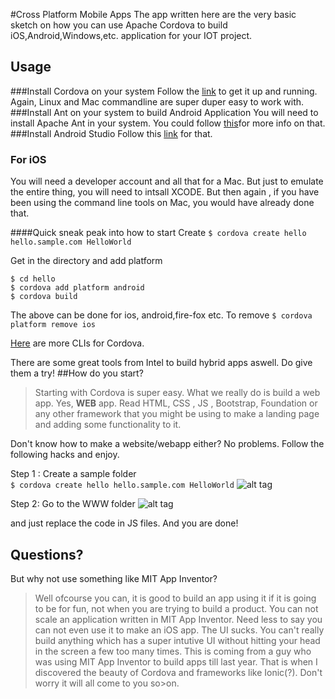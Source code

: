 #Cross Platform Mobile Apps
The app written here are the very basic sketch on how you can use Apache Cordova to build iOS,Android,Windows,etc. application for your IOT project.

## Usage
###Install Cordova on your system
Follow the [link](http://cordova.apache.org/docs/en/5.0.0/guide_cli_index.md.html) to get it up and running.
Again, Linux and Mac commandline are super duper easy to work with.
###Install Ant on your system to build Android Application
You will need to install Apache Ant in your system. You could follow [this](http://ant.apache.org/)for more info on that.
###Install Android Studio
Follow this [link](https://developer.android.com/sdk/index.html) for that.
### For iOS
You will need a developer account and all that for a Mac. But just to emulate the entire thing, you will need to intsall XCODE. But then again , if you have been using the command line tools on Mac, you would have already done that.

####Quick sneak peak into how to start
Create `$ cordova create hello hello.sample.com HelloWorld`

Get in the directory and add platform
```
$ cd hello
$ cordova add platform android 
$ cordova build 
```
The above can be done for ios, android,fire-fox etc. To remove `$ cordova platform remove ios`

[Here](https://cordova.apache.org/docs/en/4.0.0/guide_cli_index.md.html) are more CLIs for Cordova.

There are some great tools from Intel to build hybrid apps aswell. Do give them a try!
##How do you start?
>Starting with Cordova is super easy. What we really do is build a web app. Yes, <b>WEB</b> app. Read HTML, CSS , JS , Bootstrap, Foundation or any other framework that you might be using to make a landing page and adding some functionality to it.
>

Don't know how to make a website/webapp either? No problems. Follow the following hacks and enjoy.

Step 1 : Create a sample folder  
 `$ cordova create hello hello.sample.com HelloWorld` 
 ![alt tag](https://github.com/rishibhatnagar1/IntelMakerIOTBoilerPlate/tree/master/images/cordova1.png)
 
Step 2: Go to the WWW folder
![alt tag](https://github.com/rishibhatnagar1/IntelMakerIOTBoilerPlate/tree/master/images/cordova2.png)

and just replace the code in JS files. And you are done!

## Questions?
But why not use something like MIT App Inventor?
>Well ofcourse you can, it is good to build an app using it if it is going to be for fun, not when you are trying to build a product. You can not scale an application written in MIT App Inventor.
Need less to say you can not even use it to make an iOS app. The UI sucks. You can't really build anything which has a super intutive UI without hitting your head in the screen a few too many times.
This is coming from a guy who was using MIT App Inventor to build apps till last year. That is when I discovered the beauty of Cordova and frameworks like Ionic(?). Don't worry it will all come to you so>on.
